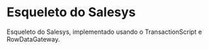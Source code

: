 # Esqueleto do Salesys

Esqueleto do Salesys, implementado usando o TransactionScript e RowDataGateway.
